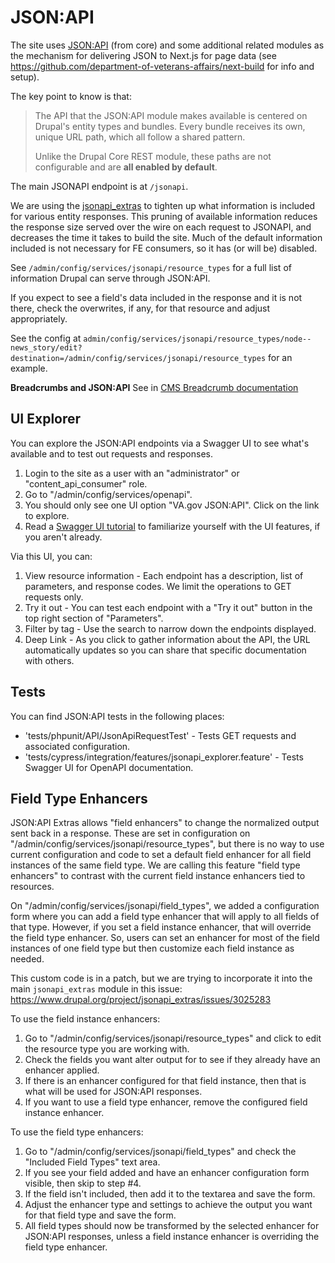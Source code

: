 # JSON:API

The site uses [JSON:API](https://www.drupal.org/docs/core-modules-and-themes/core-modules/jsonapi-module/api-overview) (from core) and some additional related modules as the mechanism for delivering JSON to Next.js for page data (see https://github.com/department-of-veterans-affairs/next-build for info and setup).

The key point to know is that:

> The API that the JSON:API module makes available is centered on Drupal's entity types and bundles. Every bundle receives its own, unique URL path, which all follow a shared pattern.
>
> Unlike the Drupal Core REST module, these paths are not configurable and are **all enabled by default**.

The main JSONAPI endpoint is at `/jsonapi`.

We are using the [jsonapi_extras](https://www.drupal.org/project/jsonapi_extras) to tighten up what information is included for various entity responses.
This pruning of available information reduces the response size served over the wire on each request to JSONAPI, and decreases the time it takes to build the site.
Much of the default information included is not necessary for FE consumers, so it has (or will be) disabled.

See `/admin/config/services/jsonapi/resource_types` for a full list of information Drupal can serve through JSON:API.

If you expect to see a field's data included in the response and it is not there, check the overwrites, if any, for that resource and adjust appropriately.

See the config at `admin/config/services/jsonapi/resource_types/node--news_story/edit?destination=/admin/config/services/jsonapi/resource_types` for an example.

**Breadcrumbs and JSON:API**
See in [CMS Breadcrumb documentation](https://prod.cms.va.gov/admin/structure/cm_document/note/126/breadcrumbs)

## UI Explorer

You can explore the JSON:API endpoints via a Swagger UI to see what's available and to test out requests and responses.

1. Login to the site as a user with an "administrator" or "content_api_consumer" role.
2. Go to "/admin/config/services/openapi".
3. You should only see one UI option "VA.gov JSON:API". Click on the link to explore.
3. Read a [Swagger UI tutorial](https://idratherbewriting.com/learnapidoc/pubapis_swagger.html) to familiarize
   yourself with the UI features, if you aren't already.

Via this UI, you can:

1. View resource information - Each endpoint has a description, list of parameters, and response codes. We limit the
   operations to GET requests only.
2. Try it out - You can test each endpoint with a "Try it out" button in the top right section of "Parameters".
3. Filter by tag - Use the search to narrow down the endpoints displayed.
4. Deep Link - As you click to gather information about the API, the URL automatically updates so you can share that
   specific documentation with others.

## Tests

You can find JSON:API tests in the following places:

- 'tests/phpunit/API/JsonApiRequestTest' - Tests GET requests and associated configuration.
- 'tests/cypress/integration/features/jsonapi_explorer.feature' - Tests Swagger UI for OpenAPI documentation.

## Field Type Enhancers

JSON:API Extras allows "field enhancers" to change the normalized output sent back in a response. These are set in
configuration on "/admin/config/services/jsonapi/resource_types", but there is no way to use current configuration
and code to set a default field enhancer for all field instances of the same field type. We are calling this feature
"field type enhancers" to contrast with the current field instance enhancers tied to resources.

On "/admin/config/services/jsonapi/field_types", we added a configuration form where you can add a field type
enhancer that will apply to all fields of that type. However, if you set a field instance enhancer, that will
override the field type enhancer. So, users can set an enhancer for most of the field instances of one field type
but then customize each field instance as needed.

This custom code is in a patch, but we are trying to incorporate it into the main `jsonapi_extras` module in this issue:
https://www.drupal.org/project/jsonapi_extras/issues/3025283

To use the field instance enhancers:

1. Go to "/admin/config/services/jsonapi/resource_types" and click to edit the resource type you are working with.
2. Check the fields you want alter output for to see if they already have an enhancer applied.
3. If there is an enhancer configured for that field instance, then that is what will be used for JSON:API responses.
4. If you want to use a field type enhancer, remove the configured field instance enhancer.

To use the field type enhancers:

1. Go to "/admin/config/services/jsonapi/field_types" and check the "Included Field Types" text area.
2. If you see your field added and have an enhancer configuration form visible, then skip to step #4.
3. If the field isn't included, then add it to the textarea and save the form.
4. Adjust the enhancer type and settings to achieve the output you want for that field type and save the form.
5. All field types should now be transformed by the selected enhancer for JSON:API responses, unless a field
   instance enhancer is overriding the field type enhancer.
